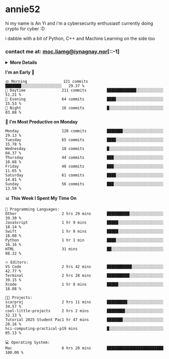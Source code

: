 # annie52 

hi my name is An Yi and i'm a cybersecurity enthusiast!
currently doing crypto for cyber :D

i dabble with a bit of Python, C++ and Machine Learning on the side too

<!--
![trophy](https://github-profile-trophy.vercel.app/?username=yanganyi&theme=discord&no-frame=true&no-bg=false&margin-w=4&row=1)
-->

### contact me at: moc.liamg@iynagnay.nor[::-1] 

<details>
<summary>
  <strong>More Details</strong>
</summary>
<br/>

**main langs**

![Python](https://img.shields.io/badge/-Python-black?style=for-the-badge&logo=python)
![C++](https://img.shields.io/badge/-C%2B%2B-black?style=for-the-badge&logo=c%2B%2B)
![Swift](https://img.shields.io/badge/-Swift-black?style=for-the-badge&logo=swift)

**dev envs**

![VSCode](https://img.shields.io/badge/-VS_Code-black?style=for-the-badge&logo=visualstudiocode)
![Figma](https://img.shields.io/badge/-Figma-black?style=for-the-badge&logo=figma)
![XCode](https://img.shields.io/badge/-XCode-black?style=for-the-badge&logo=xcode)
![Github](https://img.shields.io/badge/-Github-black?style=for-the-badge&logo=github)

**browsers**

![Arc Browser](https://img.shields.io/badge/-Arc-black?style=for-the-badge&logo=arc)
![Opera GX](https://img.shields.io/badge/-Opera_GX-black?style=for-the-badge&logo=operagx)
![Firefox](https://img.shields.io/badge/-Firefox-black?style=for-the-badge&logo=firefox)

**devices**

![macOS](https://img.shields.io/badge/-macOS-black?style=for-the-badge&logo=macos)
![Kali Linux](https://img.shields.io/badge/-Kali-black?style=for-the-badge&logo=kalilinux)
![Windows](https://img.shields.io/badge/-Windows-black?style=for-the-badge&logo=windows11)
![Android](https://img.shields.io/badge/-Android-black?style=for-the-badge&logo=android)

</details>

<!--START_SECTION:waka-->
**I'm an Early 🐤** 

```text
🌞 Morning                121 commits         ███████░░░░░░░░░░░░░░░░░░   29.37 % 
🌆 Daytime                211 commits         █████████████░░░░░░░░░░░░   51.21 % 
🌃 Evening                64 commits          ████░░░░░░░░░░░░░░░░░░░░░   15.53 % 
🌙 Night                  16 commits          █░░░░░░░░░░░░░░░░░░░░░░░░   03.88 % 
```
📅 **I'm Most Productive on Monday** 

```text
Monday                   120 commits         ███████░░░░░░░░░░░░░░░░░░   29.13 % 
Tuesday                  65 commits          ████░░░░░░░░░░░░░░░░░░░░░   15.78 % 
Wednesday                18 commits          █░░░░░░░░░░░░░░░░░░░░░░░░   04.37 % 
Thursday                 44 commits          ███░░░░░░░░░░░░░░░░░░░░░░   10.68 % 
Friday                   48 commits          ███░░░░░░░░░░░░░░░░░░░░░░   11.65 % 
Saturday                 61 commits          ████░░░░░░░░░░░░░░░░░░░░░   14.81 % 
Sunday                   56 commits          ███░░░░░░░░░░░░░░░░░░░░░░   13.59 % 
```


📊 **This Week I Spent My Time On** 

```text
💬 Programming Languages: 
Other                    2 hrs 29 mins       ██████████░░░░░░░░░░░░░░░   39.30 % 
JavaScript               1 hr 9 mins         █████░░░░░░░░░░░░░░░░░░░░   18.14 % 
Swift                    1 hr 8 mins         █████░░░░░░░░░░░░░░░░░░░░   18.08 % 
Python                   1 hr 1 min          ████░░░░░░░░░░░░░░░░░░░░░   16.16 % 
HTML                     31 mins             ██░░░░░░░░░░░░░░░░░░░░░░░   08.32 % 

🔥 Editors: 
VS Code                  2 hrs 42 mins       ███████████░░░░░░░░░░░░░░   42.77 % 
Terminal                 2 hrs 28 mins       ██████████░░░░░░░░░░░░░░░   39.15 % 
Xcode                    1 hr 8 mins         █████░░░░░░░░░░░░░░░░░░░░   18.08 % 

🐱‍💻 Projects: 
scarproj                 2 hrs 11 mins       █████████░░░░░░░░░░░░░░░░   34.57 % 
cool-little-projects     2 hrs 2 mins        ████████░░░░░░░░░░░░░░░░░   32.13 % 
Tutorial 2025 Student Pac1 hr 47 mins        ███████░░░░░░░░░░░░░░░░░░   28.16 % 
hci-computing-practical-p19 mins             █░░░░░░░░░░░░░░░░░░░░░░░░   05.13 % 

💻 Operating System: 
Mac                      6 hrs 20 mins       █████████████████████████   100.00 % 
```


<!--END_SECTION:waka-->

<!--
## a little background

- I am currently studying at [Hwa Chong Junior College](https://www.hci.edu.sg/), subject combi P CP M E
- Currently doing CTFs and [Leetcode](https://leetcode.com/) daily challenges
- Fluent in English and Chinese, learning Russian and Indonesian

<a href="">
  <img align="centre" src="https://github-readme-stats.vercel.app/api?username=yanganyi&count_private=true&include_all_commits=true&show_icons=true&title_color=007bff&text_color=e7e7e7&icon_color=007bff&bg_color=171c28" />
<a />
-->



<!--
![Top Langs](https://github-readme-stats.vercel.app/api/top-langs/?username=yanganyi&layout=compact&title_color=007bff&text_color=e7e7e7&icon_color=007bff&bg_color=171c28)
-->

<!--
**yanganyi/yanganyi** is a ✨ _special_ ✨ repository because its `README.md` (this file) appears on your GitHub profile.

Here are some ideas to get you started:

- 🔭 I’m currently working on ...
- 🌱 I’m currently learning ...
- 👯 I’m looking to collaborate on ...
- 🤔 I’m looking for help with ...
- 💬 Ask me about ...
- 📫 How to reach me: ...
- 😄 Pronouns: ...
- ⚡ Fun fact: ...
-->
